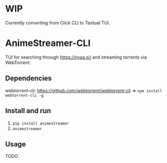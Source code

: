# WIP
Currently converting from Click CLI to Textual TUI.

# AnimeStreamer-CLI
TUI for searching through https://nyaa.si/ and streaming torrents via WebTorrent.

## Dependencies
webtorrent-cli: https://github.com/webtorrent/webtorrent-cli => `npm install webtorrent-cli -g`


## Install and run
1. `pip install animestreamer`
2. `animestreamer`

## Usage
TODO